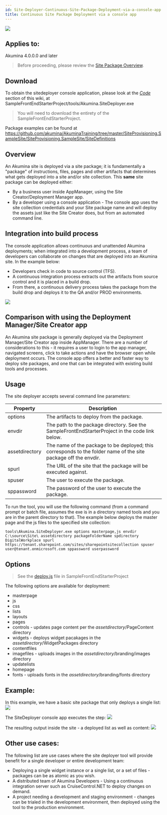 ```yaml
---
id: Site-Deployer-Continuous-Site-Package-Deployment-via-a-console-app
title: Continuous Site Package Deployment via a console app
---
```


![](https://akuminadownloads.blob.core.windows.net/wiki/SitePackages/SiteDeployer-ConsoleApp.png)

## Applies to:
Akumina 4.0.0.0 and later

> Before proceeding, please review the [Site Package Overview](https://github.com/akumina/AkuminaTraining/wiki/Site-Package-Overview).

## Download
To obtain the sitedeployer console application, please look at the *[Code](https://github.com/akumina/AkuminaTraining/tree/master/SampleFrontEndStarterProject)* section of this wiki, at SampleFrontEndStarterProject/tools/Akumina.SiteDeployer.exe

> You will need to download the entirety of the SampleFrontEndStarterProject.

Package examples can be found at https://github.com/akumina/AkuminaTraining/tree/master/SiteProvisioning.SampleSite/SiteProvisioning.SampleSite/SiteDefinitions

## Overview
An Akumina site is deployed via a site package; it is fundamentally a "package" of instructions, files, pages and other artifacts that determines what gets deployed into a site and/or site collection. This **same** site package can be deployed either:
* By a business user inside AppManager, using the Site Creator/Deployment Manager app.
* By a developer using a console application - The console app uses the site collection credentials and your Site package name and will deploy the assets just like the Site Creator does, but from an automated command line. 

## Integration into build process
The console application allows continuous and unattended Akumina deployments; when integrated into a development process, a team of developers can collaborate on changes that are deployed into an Akumina site. In the example below:
* Developers check in code to source control (TFS).
* A continuous integration process extracts out the artifacts from source control and it is placed in a build drop.
* From there, a continuous delivery process takes the package from the build drop and deploys it to the QA and/or PROD environments.

![](https://akuminadownloads.blob.core.windows.net/wiki/SitePackages/SiteDeployer-BuildProcess.png)

## Comparison with using the Deployment Manager/Site Creator app
An Akumina site package is generally deployed via the Deployment Manager/Site Creator app inside AppManager. There are a number of considerations to this - it requires a user to login to the app manager, navigated screens, click to take actions and have the browser open while deployment occurs. The console app  offers a better and faster way to deploy site packages, and one that can be integrated with existing build tools and processes.

## Usage
The site deployer accepts several command line parameters:

| Property|  Description|
| ------------- |---------------------|
| options | The artifacts to deploy from the package. |
| envdir | The path to the package directory. See the SampleFrontEndStarterProject in the code link below. |
| assetdirectory | The name of the package to be deployed; this corresponds to the folder name of the site package off the envdir. |
| spurl | The URL of the site that the package will be executed against. |
| spuser |  The user to execute the package. | 
| sppassword | The password of the user to execute the package. |

To run the tool, you will use the following command (from a command prompt or batch file, assumes the exe is in a directory named tools and you are in the parent directory to that). The example below deploys the master page and the js files to the specified site collection:

    tools\Akumina.SiteDeployer.exe options masterpage,js envdir C:\source\Site\ assetdirectory packageFolderName spdirectory DigitalWorkplace spurl https://tenant.sharepoint.com/sites/sharepointsitecollection spuser user@tenant.onmicrosoft.com sppassword userpassword

## Options
> See the [deploy.js](https://github.com/akumina/AkuminaTraining/blob/master/SampleFrontEndStarterProject/tools/deploy.js) file in SampleFrontEndStarterProject  

The following options are available for deployment:
* masterpage
* js
* css
* lists
* layouts
* pages
* controls - updates page content per the _assetdirectory_/PageContent directory
* widgets - deploys widget pacakages in the _assetdirectory_/WidgetPackages directory
* contentfiles
* imagefiles - uploads images in the _assetdirectory_/branding/images directory
* updatelists
* homepage
* fonts - uploads fonts in the _assetdirectory_/branding/fonts directory

## Example:
In this example, we have a basic site package that only deploys a single list:
![](https://akuminadownloads.blob.core.windows.net/wiki/SitePackages/SiteDeployer-packageFolderName.png)

The SiteDeployer console app executes the step:
![](https://akuminadownloads.blob.core.windows.net/wiki/SitePackages/SiteDeployer-ConsoleStep.png)

The resulting output inside the site - a deployed list as well as content:
![](https://akuminadownloads.blob.core.windows.net/wiki/SitePackages/SiteDeployer-NewList.png)

## Other use cases:
The following list are use cases where the site deployer tool will provide benefit for a single developer or entire development team: 

* Deploying a single widget instance or a single list, or a set of files - packages can be as atomic as you wish.
* A distributed team of Akumina Developers - Using a continuous integration server such as CruiseControl.NET to deploy changes on demand.
* A project needing a development and staging environment - changes can be trialed in the development environment, then deployed using the tool to the production environment.



